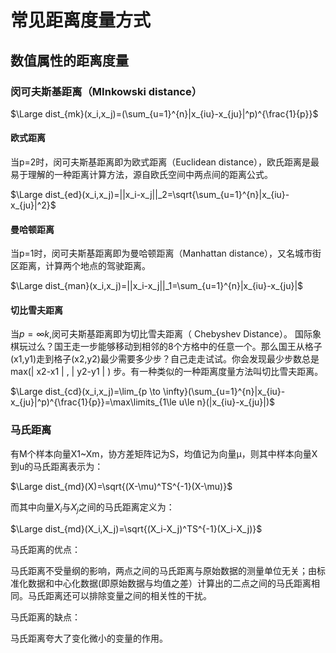 # 常见距离度量方式

## 数值属性的距离度量

### 闵可夫斯基距离（MInkowski distance）

$\Large dist_{mk}(x_i,x_j)=(\sum_{u=1}^{n}|x_{iu}-x_{ju}|^p)^{\frac{1}{p}}$

#### 欧式距离

当p=2时，闵可夫斯基距离即为欧式距离（Euclidean distance），欧氏距离是最易于理解的一种距离计算方法，源自欧氏空间中两点间的距离公式。

$\Large dist_{ed}(x_i,x_j)=||x_i-x_j||_2=\sqrt{\sum_{u=1}^{n}|x_{iu}-x_{ju}|^2}$

#### 曼哈顿距离

当p=1时，闵可夫斯基距离即为曼哈顿距离（Manhattan distance），又名城市街区距离，计算两个地点的驾驶距离。

$\Large dist_{man}(x_i,x_j)=||x_i-x_j||_1=\sum_{u=1}^{n}|x_{iu}-x_{ju}|$

#### 切比雪夫距离

当$p=\infty k$,闵可夫斯基距离即为切比雪夫距离（ Chebyshev Distance）。 国际象棋玩过么？国王走一步能够移动到相邻的8个方格中的任意一个。那么国王从格子(x1,y1)走到格子(x2,y2)最少需要多少步？自己走走试试。你会发现最少步数总是max(| x2-x1 | , | y2-y1 | ) 步。有一种类似的一种距离度量方法叫切比雪夫距离。

$\Large dist_{cd}(x_i,x_j)=\lim_{p \to \infty}(\sum_{u=1}^{n}|x_{iu}-x_{ju}|^p)^{\frac{1}{p}}=\max\limits_{1\le u\le n}(|x_{iu}-x_{ju}|)$

### 马氏距离

有M个样本向量X1~Xm，协方差矩阵记为S，均值记为向量μ，则其中样本向量X到u的马氏距离表示为：

$\Large dist_{md}(X)=\sqrt{(X-\mu)^TS^{-1}(X-\mu)}$

 而其中向量$X_i$与$X_j$之间的马氏距离定义为：

$\Large dist_{md}(X_i,X_j)=\sqrt{(X_i-X_j)^TS^{-1}(X_i-X_j)}$

马氏距离的优点：

马氏距离不受量纲的影响，两点之间的马氏距离与原始数据的测量单位无关；由标准化数据和中心化数据(即原始数据与均值之差）计算出的二点之间的马氏距离相同。马氏距离还可以排除变量之间的相关性的干扰。 

马氏距离的缺点：

马氏距离夸大了变化微小的变量的作用。